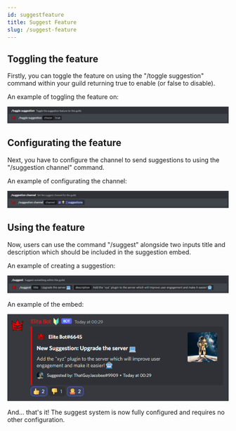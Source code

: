 ```yaml
---
id: suggestfeature
title: Suggest Feature
slug: /suggest-feature
---
```


## Toggling the feature

Firstly, you can toggle the feature on using the "/toggle suggestion" command within your guild returning true to enable (or false to disable).

An example of toggling the feature on:

![img](../static/img/suggestfeature-example.png)

## Configurating the feature

Next, you have to configure the channel to send suggestions to using the "/suggestion channel" command.

An example of configurating the channel:

![img](../static/img/suggestfeaturechannel-example.png)

## Using the feature

Now, users can use the command "/suggest" alongside two inputs title and description which should be included in the suggestion embed.

An example of creating a suggestion:

![img](../static/img/suggestcommand-example.png)

An example of the embed:

![img](../static/img/suggestemebed-example.png)

And... that's it! The suggest system is now fully configured and requires no other configuration.